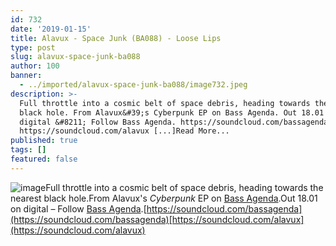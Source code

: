 ```yaml
---
id: 732
date: '2019-01-15'
title: Alavux - Space Junk (BA088) - Loose Lips
type: post
slug: alavux-space-junk-ba088
author: 100
banner:
  - ../imported/alavux-space-junk-ba088/image732.jpeg
description: >-
  Full throttle into a cosmic belt of space debris, heading towards the nearest
  black hole. From Alavux&#39;s Cyberpunk EP on Bass Agenda. Out 18.01 on
  digital &#8211; Follow Bass Agenda. https://soundcloud.com/bassagenda
  https://soundcloud.com/alavux [...]Read More...
published: true
tags: []
featured: false
---
```

![image](../../imported/alavux-space-junk-ba088/image732.jpeg)Full throttle into a cosmic belt of space debris, heading towards the nearest black hole.From Alavux's _Cyberpunk_ EP on [Bass Agenda](https://bassagendarecordings.bandcamp.com/).Out 18.01 on digital – Follow [Bass Agenda](https://bassagendarecordings.bandcamp.com/).[https://soundcloud.com/bassagenda](https://soundcloud.com/bassagenda)[https://soundcloud.com/alavux](https://soundcloud.com/alavux)
